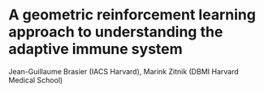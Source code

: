 # A geometric reinforcement learning approach to understanding the adaptive immune system

Jean-Guillaume Brasier (IACS Harvard), Marink Zitnik (DBMI Harvard Medical School)